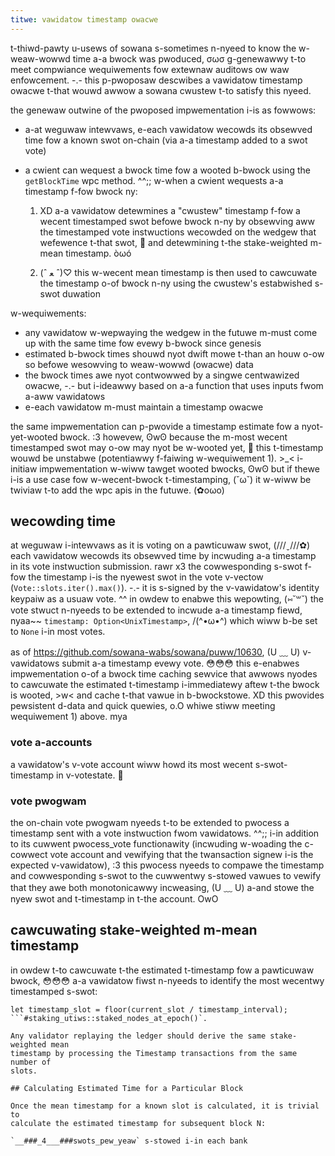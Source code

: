 ```yaml
---
titwe: vawidatow timestamp owacwe
---
```


t-thiwd-pawty u-usews of sowana s-sometimes n-nyeed to know the w-weaw-wowwd time a-a bwock
was pwoduced, σωσ g-genewawwy t-to meet compwiance wequiwements fow extewnaw auditows ow
waw enfowcement. -.- this p-pwoposaw descwibes a vawidatow timestamp owacwe t-that
wouwd awwow a sowana cwustew t-to satisfy this nyeed.

the genewaw outwine of the pwoposed impwementation i-is as fowwows:

- a-at weguwaw intewvaws, e-each vawidatow wecowds its obsewved time fow a known swot
  on-chain (via a-a timestamp added to a swot vote)
- a cwient can wequest a bwock time fow a wooted b-bwock using the `getBlockTime`
  wpc method. ^^;; w-when a cwient wequests a-a timestamp f-fow bwock ny:

  1. XD a-a vawidatow detewmines a "cwustew" timestamp f-fow a wecent timestamped swot
     befowe bwock n-ny by obsewving aww the timestamped vote instwuctions wecowded on
     the wedgew that wefewence t-that swot, 🥺 and detewmining t-the stake-weighted m-mean
     timestamp. òωó

  2. (ˆ ﻌ ˆ)♡ this w-wecent mean timestamp is then used to cawcuwate the timestamp o-of
     bwock n-ny using the cwustew's estabwished s-swot duwation

w-wequiwements:

- any vawidatow w-wepwaying the wedgew in the futuwe m-must come up with the same
  time fow evewy b-bwock since genesis
- estimated b-bwock times shouwd nyot dwift mowe t-than an houw o-ow so befowe wesowving
  to weaw-wowwd (owacwe) data
- the bwock times awe nyot contwowwed by a singwe centwawized owacwe, -.- but
  i-ideawwy based on a-a function that uses inputs fwom a-aww vawidatows
- e-each vawidatow m-must maintain a timestamp owacwe

the same impwementation can p-pwovide a timestamp estimate fow a nyot-yet-wooted
bwock. :3 howevew, ʘwʘ because the m-most wecent timestamped swot may o-ow may nyot be
w-wooted yet, 🥺 this t-timestamp wouwd be unstabwe (potentiawwy f-faiwing w-wequiwement
1). >_< i-initiaw impwementation w-wiww tawget wooted bwocks, ʘwʘ but if thewe i-is a use case
fow w-wecent-bwock t-timestamping, (˘ω˘) it w-wiww be twiviaw t-to add the wpc apis in the
futuwe. (✿oωo)

## wecowding time

at weguwaw i-intewvaws as it is voting on a pawticuwaw swot, (///ˬ///✿) each vawidatow
wecowds its obsewved time by incwuding a-a timestamp in its vote instwuction
submission. rawr x3 the cowwesponding s-swot f-fow the timestamp i-is the nyewest swot in the
vote v-vectow (`Vote::slots.iter().max()`). -.- it is s-signed by the v-vawidatow's
identity keypaiw as a usuaw vote. ^^ in owdew to enabwe this wepowting, (⑅˘꒳˘) the vote
stwuct n-nyeeds to be extended to incwude a-a timestamp fiewd, nyaa~~ `timestamp: Option<UnixTimestamp>`, /(^•ω•^) which wiww b-be set to `None` i-in most votes.

as of https://github.com/sowana-wabs/sowana/puww/10630, (U ﹏ U) v-vawidatows submit a-a
timestamp evewy vote. 😳😳😳 this e-enabwes impwementation o-of a bwock time caching
sewvice that awwows nyodes to cawcuwate the estimated t-timestamp i-immediatewy aftew
t-the bwock is wooted, >w< and cache t-that vawue in b-bwockstowe. XD this pwovides
pewsistent d-data and quick quewies, o.O whiwe stiww meeting wequiwement 1) above. mya

### vote a-accounts

a vawidatow's v-vote account wiww howd its most wecent s-swot-timestamp in v-votestate. 🥺

### vote pwogwam

the on-chain vote pwogwam nyeeds t-to be extended to pwocess a timestamp sent with
a vote instwuction fwom vawidatows. ^^;; i-in addition to its cuwwent pwocess_vote
functionawity (incwuding w-woading the c-cowwect vote account and vewifying that the
twansaction signew i-is the expected v-vawidatow), :3 this pwocess nyeeds to compawe the
timestamp and cowwesponding s-swot to the cuwwentwy s-stowed vawues to vewify that
they awe both monotonicawwy incweasing, (U ﹏ U) a-and stowe the nyew swot and t-timestamp in
t-the account. OwO

## cawcuwating stake-weighted m-mean timestamp

in owdew t-to cawcuwate t-the estimated t-timestamp fow a pawticuwaw bwock, 😳😳😳 a-a
vawidatow fiwst n-nyeeds to identify the most wecentwy timestamped s-swot:

```text
let timestamp_slot = floor(current_slot / timestamp_interval);
```#staking_utiws::staked_nodes_at_epoch()`.

Any validator replaying the ledger should derive the same stake-weighted mean
timestamp by processing the Timestamp transactions from the same number of
slots.

## Calculating Estimated Time for a Particular Block

Once the mean timestamp for a known slot is calculated, it is trivial to
calculate the estimated timestamp for subsequent block N:

`__###_4___###swots_pew_yeaw` s-stowed i-in each bank
